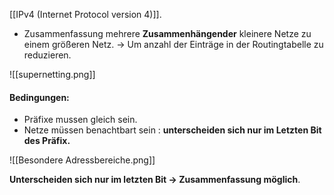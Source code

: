 [[IPv4 (Internet Protocol version 4)]].

- Zusammenfassung mehrere **Zusammenhängender** kleinere Netze zu einem größeren Netz. -> Um anzahl der Einträge in der Routingtabelle zu reduzieren.


 ![[supernetting.png]]

#### Bedingungen:
- Präfixe mussen gleich sein.
- Netze müssen benachtbart sein : **unterscheiden sich nur im Letzten Bit des Präfix.**

![[Besondere Adressbereiche.png]]

**Unterscheiden sich nur im letzten Bit -> Zusammenfassung möglich**. 